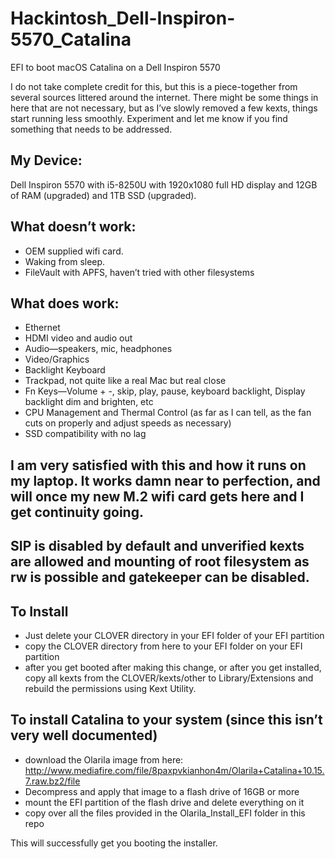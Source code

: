 # Hackintosh_Dell-Inspiron-5570_Catalina
EFI to boot macOS Catalina on a Dell Inspiron 5570


I do not take complete credit for this, but this is a piece-together from several sources littered around the internet.  There might be some things in here that are not necessary, but as I’ve slowly removed a few kexts, things start running less smoothly.  Experiment and let me know if you find something that needs to be addressed.


## My Device:

Dell Inspiron 5570 with i5-8250U with 1920x1080 full HD display and 12GB of RAM (upgraded) and 1TB SSD (upgraded).


## What doesn’t work:

- OEM supplied wifi card.
- Waking from sleep.
- FileVault with APFS, haven’t tried with other filesystems


## What does work:

- Ethernet
- HDMI video and audio out
- Audio—speakers, mic, headphones
- Video/Graphics
- Backlight Keyboard
- Trackpad, not quite like a real Mac but real close
- Fn Keys—Volume + -, skip, play, pause, keyboard backlight, Display backlight dim and brighten, etc
- CPU Management and Thermal Control (as far as I can tell, as the fan cuts on properly and adjust speeds as necessary)
- SSD compatibility with no lag


## I am very satisfied with this and how it runs on my laptop.  It works damn near to perfection, and will once my new M.2 wifi card gets here and I get continuity going.

## SIP is disabled by default and unverified kexts are allowed and mounting of root filesystem as rw is possible and gatekeeper can be disabled.

## To Install
- Just delete your CLOVER directory in your EFI folder of your EFI partition
- copy the CLOVER directory from here to your EFI folder on your EFI partition  
- after you get booted after making this change, or after you get installed, copy all kexts from the CLOVER/kexts/other to Library/Extensions and rebuild the permissions using Kext Utility.

## To install Catalina to your system (since this isn’t very well documented)
- download the Olarila image from here: http://www.mediafire.com/file/8paxpvkianhon4m/Olarila+Catalina+10.15.7.raw.bz2/file
- Decompress and apply that image to a flash drive of 16GB or more  
- mount the EFI partition of the flash drive and delete everything on it
- copy over all the files provided in the Olarila_Install_EFI folder in this repo  

This will successfully get you booting the installer.
